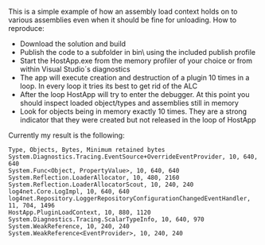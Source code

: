 This is a simple example of how an assembly load context holds on to various assemblies even when it should be fine for unloading. How to reproduce:

- Download the solution and build
- Publish the code to a subfolder in bin\ using the included publish profile
- Start the HostApp.exe from the memory profiler of your choice or from within Visual Studio´s diagnostics
- The app will execute creation and destruction of a plugin 10 times in a loop. In every loop it tries its best to get rid of the ALC
- After the loop HostApp will try to enter the debugger. At this point you should inspect loaded object/types and assemblies still in memory
- Look for objects being in memory exactly 10 times. They are a strong indicator that they were created but not released in the loop of HostApp

Currently my result is the following:

    Type, Objects, Bytes, Minimum retained bytes
    System.Diagnostics.Tracing.EventSource+OverrideEventProvider, 10, 640, 640
    System.Func<Object, PropertyValue>, 10, 640, 640
    System.Reflection.LoaderAllocator, 10, 480, 2160
    System.Reflection.LoaderAllocatorScout, 10, 240, 240
    log4net.Core.LogImpl, 10, 640, 640
    log4net.Repository.LoggerRepositoryConfigurationChangedEventHandler, 11, 704, 1496
    HostApp.PluginLoadContext, 10, 880, 1120
    System.Diagnostics.Tracing.ScalarTypeInfo, 10, 640, 970
    System.WeakReference, 10, 240, 240
    System.WeakReference<EventProvider>, 10, 240, 240

